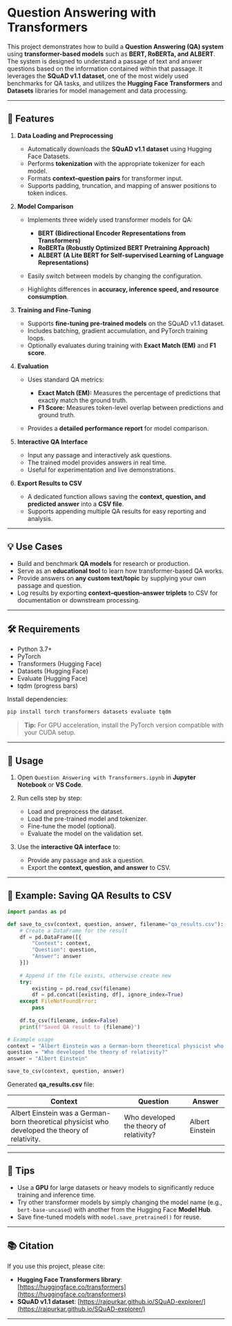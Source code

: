# Question Answering with Transformers

This project demonstrates how to build a **Question Answering (QA) system** using **transformer-based models** such as **BERT, RoBERTa, and ALBERT**. The system is designed to understand a passage of text and answer questions based on the information contained within that passage. It leverages the **SQuAD v1.1 dataset**, one of the most widely used benchmarks for QA tasks, and utilizes the **Hugging Face Transformers** and **Datasets** libraries for model management and data processing.

---

## 🚀 Features

1. **Data Loading and Preprocessing**

   * Automatically downloads the **SQuAD v1.1 dataset** using Hugging Face Datasets.
   * Performs **tokenization** with the appropriate tokenizer for each model.
   * Formats **context–question pairs** for transformer input.
   * Supports padding, truncation, and mapping of answer positions to token indices.

2. **Model Comparison**

   * Implements three widely used transformer models for QA:

     * **BERT (Bidirectional Encoder Representations from Transformers)**
     * **RoBERTa (Robustly Optimized BERT Pretraining Approach)**
     * **ALBERT (A Lite BERT for Self-supervised Learning of Language Representations)**
   * Easily switch between models by changing the configuration.
   * Highlights differences in **accuracy, inference speed, and resource consumption**.

3. **Training and Fine-Tuning**

   * Supports **fine-tuning pre-trained models** on the SQuAD v1.1 dataset.
   * Includes batching, gradient accumulation, and PyTorch training loops.
   * Optionally evaluates during training with **Exact Match (EM)** and **F1 score**.

4. **Evaluation**

   * Uses standard QA metrics:

     * **Exact Match (EM):** Measures the percentage of predictions that exactly match the ground truth.
     * **F1 Score:** Measures token-level overlap between predictions and ground truth.
   * Provides a **detailed performance report** for model comparison.

5. **Interactive QA Interface**

   * Input any passage and interactively ask questions.
   * The trained model provides answers in real time.
   * Useful for experimentation and live demonstrations.

6. **Export Results to CSV**

   * A dedicated function allows saving the **context, question, and predicted answer** into a **CSV file**.
   * Supports appending multiple QA results for easy reporting and analysis.

---

## 💡 Use Cases

* Build and benchmark **QA models** for research or production.
* Serve as an **educational tool** to learn how transformer-based QA works.
* Provide answers on **any custom text/topic** by supplying your own passage and question.
* Log results by exporting **context–question–answer triplets** to CSV for documentation or downstream processing.

---

## 🛠 Requirements

* Python 3.7+
* PyTorch
* Transformers (Hugging Face)
* Datasets (Hugging Face)
* Evaluate (Hugging Face)
* tqdm (progress bars)

Install dependencies:

```bash
pip install torch transformers datasets evaluate tqdm
```

> **Tip:** For GPU acceleration, install the PyTorch version compatible with your CUDA setup.

---

## 📖 Usage

1. Open `Question Answering with Transformers.ipynb` in **Jupyter Notebook** or **VS Code**.
2. Run cells step by step:

   * Load and preprocess the dataset.
   * Load the pre-trained model and tokenizer.
   * Fine-tune the model (optional).
   * Evaluate the model on the validation set.
3. Use the **interactive QA interface** to:

   * Provide any passage and ask a question.
   * Export the **context, question, and answer** to CSV.

---

## 📝 Example: Saving QA Results to CSV

```python
import pandas as pd

def save_to_csv(context, question, answer, filename="qa_results.csv"):
    # Create a DataFrame for the result
    df = pd.DataFrame([{
        "Context": context,
        "Question": question,
        "Answer": answer
    }])
    
    # Append if the file exists, otherwise create new
    try:
        existing = pd.read_csv(filename)
        df = pd.concat([existing, df], ignore_index=True)
    except FileNotFoundError:
        pass
    
    df.to_csv(filename, index=False)
    print(f"Saved QA result to {filename}")

# Example usage
context = "Albert Einstein was a German-born theoretical physicist who developed the theory of relativity."
question = "Who developed the theory of relativity?"
answer = "Albert Einstein"

save_to_csv(context, question, answer)
```

Generated **qa_results.csv** file:

| Context                                                                                         | Question                                | Answer          |
| ----------------------------------------------------------------------------------------------- | --------------------------------------- | --------------- |
| Albert Einstein was a German-born theoretical physicist who developed the theory of relativity. | Who developed the theory of relativity? | Albert Einstein |

---

## 📌 Tips

* Use a **GPU** for large datasets or heavy models to significantly reduce training and inference time.
* Try other transformer models by simply changing the model name (e.g., `bert-base-uncased`) with another from the Hugging Face **Model Hub**.
* Save fine-tuned models with `model.save_pretrained()` for reuse.

---

## 📚 Citation

If you use this project, please cite:

* **Hugging Face Transformers library**: [https://huggingface.co/transformers](https://huggingface.co/transformers)
* **SQuAD v1.1 dataset**: [https://rajpurkar.github.io/SQuAD-explorer/](https://rajpurkar.github.io/SQuAD-explorer/)

---
